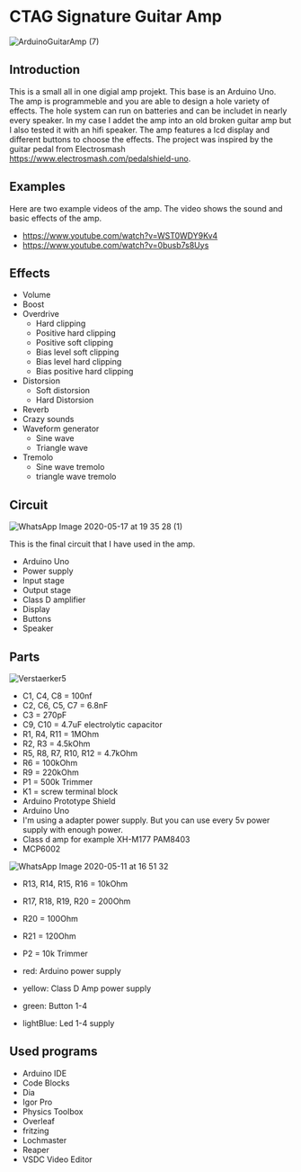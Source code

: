 # CTAG Signature Guitar Amp

![ArduinoGuitarAmp (7)](https://user-images.githubusercontent.com/64489709/82821872-25408800-9ea5-11ea-9ca0-7bfcabd32c90.jpeg)


## Introduction
This is a small all in one digial amp projekt. This base is an Arduino Uno. The amp is programmeble and you are able to design a hole variety of effects. The hole system can run on batteries and can be includet in nearly every speaker. In my case I addet the amp into an old broken guitar amp but I also tested it with an hifi speaker. The amp features a lcd display and different buttons to choose the effects. The project was inspired by the guitar pedal from Electrosmash https://www.electrosmash.com/pedalshield-uno.

## Examples
Here are two example videos of the amp. The video shows the sound and basic effects of the amp.
* https://www.youtube.com/watch?v=WST0WDY9Kv4
* https://www.youtube.com/watch?v=0busb7s8Uys

## Effects
* Volume
* Boost
* Overdrive
    * Hard clipping
    * Positive hard clipping
    * Positive soft clipping
    * Bias level soft clipping
    * Bias level hard clipping
    * Bias positive hard clipping
* Distorsion
    * Soft distorsion
    * Hard Distorsion
* Reverb
* Crazy sounds
* Waveform generator
   * Sine wave
   * Triangle wave
* Tremolo
   * Sine wave tremolo
   * triangle wave tremolo
   
## Circuit
![WhatsApp Image 2020-05-17 at 19 35 28 (1)](https://user-images.githubusercontent.com/64489709/82157798-e9de0200-9883-11ea-8f1e-8e1a597a70e9.jpeg)

This is the final circuit that I have used in the amp. 
* Arduino Uno 
* Power supply
* Input stage 
* Output stage 
* Class D amplifier 
* Display 
* Buttons 
* Speaker 


## Parts
![Verstaerker5](https://user-images.githubusercontent.com/64489709/80517029-b3981b80-8984-11ea-92c2-e7423980c42a.PNG)

* C1, C4, C8 = 100nf
* C2, C6, C5, C7 = 6.8nF
* C3 = 270pF
* C9, C10 = 4.7uF electrolytic capacitor
* R1, R4, R11 = 1MOhm
* R2, R3 = 4.5kOhm
* R5, R8, R7, R10, R12 = 4.7kOhm
* R6 = 100kOhm
* R9 = 220kOhm
* P1 = 500k Trimmer
* K1 = screw terminal block
* Arduino Prototype Shield
* Arduino Uno
* I'm using a adapter power supply. But you can use every 5v power supply with enough power.
* Class d amp for example XH-M177 PAM8403
* MCP6002

![WhatsApp Image 2020-05-11 at 16 51 32](https://user-images.githubusercontent.com/64489709/82157760-b0a59200-9883-11ea-808b-009db763e531.jpeg)

* R13, R14, R15, R16 = 10kOhm
* R17, R18, R19, R20 = 200Ohm
* R20 = 100Ohm
* R21 = 120Ohm
* P2 = 10k Trimmer

* red: Arduino power supply
* yellow: Class D Amp power supply
* green: Button 1-4
* lightBlue: Led 1-4 supply

## Used programs

* Arduino IDE
* Code Blocks
* Dia
* Igor Pro
* Physics Toolbox
* Overleaf
* fritzing
* Lochmaster
* Reaper
* VSDC Video Editor








